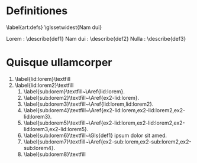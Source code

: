 # Definitiones
\label{art:defs}
\glssetwidest{Nam dui}

Lorem
:   \describe{def1}
Nam dui
:   \describe{def2}
Nulla
:   \describe{def3}

# Quisque ullamcorper

1. \label{lid:lorem}\textfill
2. \label{lid:lorem2}\textfill
    1. \label{sub:lorem}\textfill~\Aref{lid:lorem}.
    2. \label{sub:lorem2}\textfill~\Aref{ex2-lid:lorem}.
    3. \label{sub:lorem3}\textfill~\Aref{lid:lorem,lid:lorem2}.
    4. \label{sub:lorem4}\textfill~\Aref{ex2-lid:lorem,ex2-lid:lorem2,ex2-lid:lorem3}.
    5. \label{sub:lorem5}\textfill~\Aref{ex2-lid:lorem,ex2-lid:lorem2,ex2-lid:lorem3,ex2-lid:lorem5}.
    6. \label{sub:lorem6}\textfill~\Gls{def1} ipsum dolor sit amed.
    7. \label{sub:lorem7}\textfill~\Aref{ex2-sub:lorem,ex2-sub:lorem2,ex2-sub:lorem4}.
    8. \label{sub:lorem8}\textfill